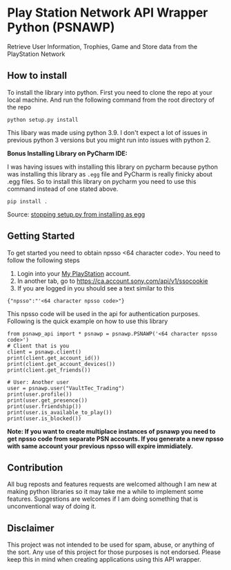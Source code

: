 
# Play Station Network API Wrapper Python (PSNAWP)  
  
Retrieve User Information, Trophies, Game and Store data from the PlayStation Network  
  
## How to install  
  
To install the library into python. First you need to clone the repo at your local machine. And run the following command from the root directory of the repo  
  
```  
python setup.py install  
```  
  
This libary was made using python 3.9. I don't expect a lot of issues in previous python 3 versions but you might run into issues with python 2.  
  
**Bonus Installing Library on PyCharm IDE:**  
  
I was having issues with installing this library on pycharm because python was installing this library as `.egg` file and PyCharm is really finicky about .egg files. So to install this library on pycharm you need to use this command instead of one stated above.  
```  
pip install .  
```   
Source: [stopping setup.py from installing as egg](https://stackoverflow.com/questions/6301003/stopping-setup-py-from-installing-as-egg)  
  
## Getting Started  
  
To get started you need to obtain npsso <64 character code>. You need to follow the following steps  
  
1. Login into your [My PlayStation](https://my.playstation.com/) account.  
2. In another tab, go to https://ca.account.sony.com/api/v1/ssocookie  
3. If you are logged in you should see a text similar to this  
  
```  
{"npsso":"'<64 character npsso code>"}  
```   
This npsso code will be used in the api for authentication purposes. Following is the quick example on how to use this library  
  
```  
from psnawp_api import * psnawp = psnawp.PSNAWP('<64 character npsso code>')   
# Client that is you  
client = psnawp.client() 
print(client.get_account_id()) 
print(client.get_account_devices()) 
print(client.get_friends())

# User: Another user  
user = psnawp.user("VaultTec_Trading") 
print(user.profile()) 
print(user.get_presence()) 
print(user.friendship()) 
print(user.is_available_to_play()) 
print(user.is_blocked())  
 ```   
**Note: If you want to create multiplace instances of psnawp you need to get npsso code from separate PSN accounts. If you generate a new npsso with same account your previous npsso will expire immidiately.**  
  
## Contribution  
  
All bug reposts and features requests are welcomed although I am new at making python libraries so it may take me a while to implement some features. Suggestions are welcomes if I am doing something that is unconventional way of doing it.  
  
## Disclaimer  
  
This project was not intended to be used for spam, abuse, or anything of the sort. Any use of this project for those purposes is not endorsed. Please keep this in mind when creating applications using this API wrapper.
